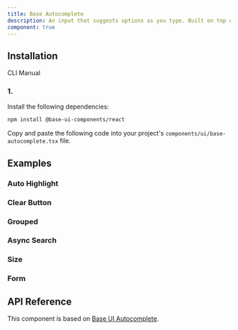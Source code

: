 ```yaml
---
title: Base Autocomplete
description: An input that suggests options as you type. Built on top of Base UI Autocomplete component with shadcn styling.
component: true
---
```


## Installation

CLI
Manual

### 1.

Install the following dependencies:

```bash
npm install @base-ui-components/react
```

Copy and paste the following code into your project's `components/ui/base-autocomplete.tsx` file.

## Examples

### Auto Highlight

### Clear Button

### Grouped

### Async Search

### Size

### Form

## API Reference

This component is based on [Base UI Autocomplete](https://base-ui.com/react/components/autocomplete).
